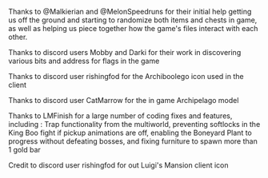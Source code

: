 Thanks to @Malkierian and @MelonSpeedruns for their initial help getting us off the ground and starting to randomize
both items and chests in game, as well as helping us piece together how the game's files interact with each other.

Thanks to discord users Mobby and Darki for their work in discovering various bits and address for flags in the game

Thanks to discord user rishingfod for the Archiboolego icon used in the client

Thanks to discord user CatMarrow for the in game Archipelago model

Thanks to LMFinish for a large number of coding fixes and features, including : Trap functionality from the multiworld, 
preventing softlocks in the King Boo fight if pickup animations are off, enabling the Boneyard Plant to progress without
defeating bosses, and fixing furniture to spawn more than 1 gold bar

Credit to discord user rishingfod for out Luigi's Mansion client icon

